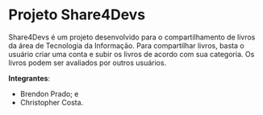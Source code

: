 # Projeto Share4Devs

Share4Devs é um projeto desenvolvido para o compartilhamento de livros da área de Tecnologia da Informação. Para compartilhar livros, basta o usuário criar uma conta e subir os livros de acordo com sua categoria.
Os livros podem ser avaliados por outros usuários.

**Integrantes**:
- Brendon Prado; e
- Christopher Costa.
